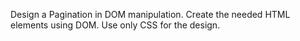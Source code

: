 Design a Pagination in DOM manipulation.
Create the needed HTML elements using DOM.
Use only CSS for the design.
